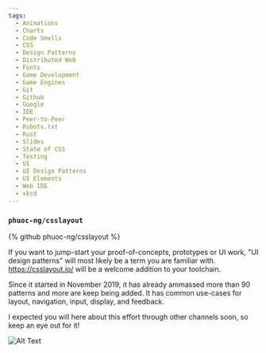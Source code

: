 ```yaml
---
tags:
  - Animations
  - Charts
  - Code Smells
  - CSS
  - Design Patterns
  - Distributed Web
  - Fonts
  - Game Development
  - Game Engines
  - Git
  - Github
  - Google
  - IDE
  - Peer-to-Peer
  - Robots.txt
  - Rust
  - Slides
  - State of CSS
  - Testing
  - UI
  - UI Design Patterns
  - UI Elements
  - Web IDE
  - xkcd
---
```

### `phuoc-ng/csslayout`

{% github phuoc-ng/csslayout %}

If you want to jump-start your proof-of-concepts, prototypes or UI work, "UI design patterns" will most likely be a term you are familiar with. https://csslayout.io/ will be a welcome addition to your toolchain.

Since it started in November 2019, it has already ammassed more than 90 patterns and more are keep being added. It has common use-cases for layout, navigation, input, display, and feedback.

I expected you will here about this effort through other channels soon, so keep an eye out for it!

![Alt Text](https://dev-to-uploads.s3.amazonaws.com/i/k9ds58t0jw8md7t8fvxu.png)
